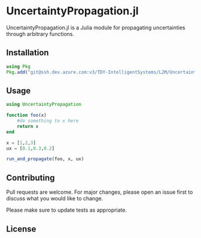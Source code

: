 # UncertaintyPropagation.jl

UncertaintyPropagation.jl is a Julia module for propagating uncertainties through arbitrary functions.



## Installation

```julia
using Pkg
Pkg.add("git@ssh.dev.azure.com:v3/TDY-IntelligentSystems/L2M/UncertaintyPropagation.jl")
```

## Usage

```julia
using UncertaintyPropagation

function foo(x)
    #do something to x here
    return x
end

x = [1,2,3]
ux = [0.1,0.3,0.2]

run_and_propagate(foo, x, ux)
```

## Contributing
Pull requests are welcome. For major changes, please open an issue first to discuss what you would like to change.

Please make sure to update tests as appropriate.

## License
